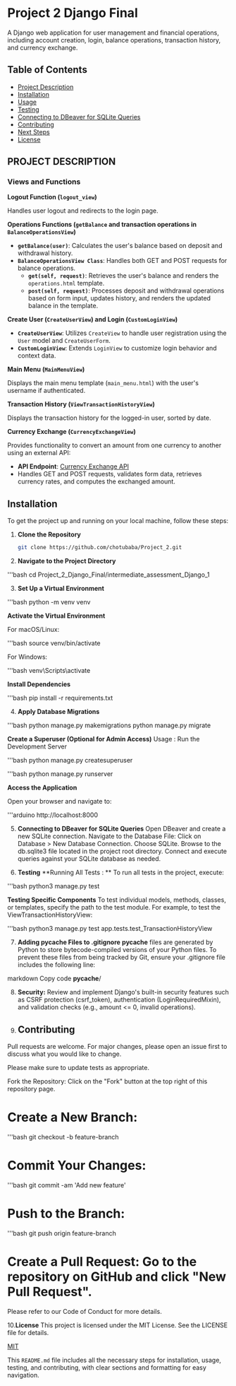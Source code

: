 # Project 2 Django Final

A Django web application for user management and financial operations, including account creation, login, balance operations, transaction history, and currency exchange.

## Table of Contents

- [Project Description](#project-description)
- [Installation](#installation)
- [Usage](#usage)
- [Testing](#testing)
- [Connecting to DBeaver for SQLite Queries](#connecting-to-dbeaver-for-sqlite-queries)
- [Contributing](#contributing)
- [Next Steps](#next-steps)
- [License](#license)

## PROJECT DESCRIPTION

### Views and Functions

**Logout Function (`logout_view`)**

Handles user logout and redirects to the login page.

**Operations Functions (`getBalance` and transaction operations in `BalanceOperationsView`)**

- **`getBalance(user)`**: Calculates the user's balance based on deposit and withdrawal history.
- **`BalanceOperationsView Class`**: Handles both GET and POST requests for balance operations.
  - **`get(self, request)`**: Retrieves the user's balance and renders the `operations.html` template.
  - **`post(self, request)`**: Processes deposit and withdrawal operations based on form input, updates history, and renders the updated balance in the template.

**Create User (`CreateUserView`) and Login (`CustomLoginView`)**

- **`CreateUserView`**: Utilizes `CreateView` to handle user registration using the `User` model and `CreateUserForm`.
- **`CustomLoginView`**: Extends `LoginView` to customize login behavior and context data.

**Main Menu (`MainMenuView`)**

Displays the main menu template (`main_menu.html`) with the user's username if authenticated.

**Transaction History (`ViewTransactionHistoryView`)**

Displays the transaction history for the logged-in user, sorted by date.

**Currency Exchange (`CurrencyExchangeView`)**

Provides functionality to convert an amount from one currency to another using an external API:
- **API Endpoint**: [Currency Exchange API](https://fake-api.apps.berlintech.ai/api/currency_exchange)
- Handles GET and POST requests, validates form data, retrieves currency rates, and computes the exchanged amount.

## Installation

To get the project up and running on your local machine, follow these steps:

1. **Clone the Repository**

   ```bash
   git clone https://github.com/chotubaba/Project_2.git

2. **Navigate to the Project Directory**

'''bash
cd Project_2_Django_Final/intermediate_assessment_Django_1

3. **Set Up a Virtual Environment**

'''bash
python -m venv venv

**Activate the Virtual Environment**

For macOS/Linux:

'''bash
source venv/bin/activate

For Windows:

'''bash
venv\Scripts\activate

**Install Dependencies**

'''bash
pip install -r requirements.txt

4. **Apply Database Migrations**

'''bash
python manage.py makemigrations
python manage.py migrate

**Create a Superuser (Optional for Admin Access)**
Usage : Run the Development Server

'''bash
python manage.py createsuperuser

'''bash
python manage.py runserver

**Access the Application**

Open your browser and navigate to:

'''arduino
http://localhost:8000

5. **Connecting to DBeaver for SQLite Queries**
Open DBeaver and create a new SQLite connection.
Navigate to the Database File:
Click on Database > New Database Connection.
Choose SQLite.
Browse to the db.sqlite3 file located in the project root directory.
Connect and execute queries against your SQLite database as needed.

6. **Testing**
**Running All Tests : **
To run all tests in the project, execute:

'''bash
python3 manage.py test

**Testing Specific Components**
To test individual models, methods, classes, or templates, specify the path to the test module. For example, to test the ViewTransactionHistoryView:

'''bash
python3 manage.py test app.tests.test_TransactionHistoryView

7. **Adding __pycache__ Files to .gitignore**
__pycache__ files are generated by Python to store bytecode-compiled versions of your Python files. To prevent these files from being tracked by Git, ensure your .gitignore file includes the following line:

markdown
Copy code
__pycache__/

8. **Security:**
Review and implement Django's built-in security features such as CSRF protection (csrf_token), authentication (LoginRequiredMixin), and validation checks (e.g., amount <= 0, invalid operations).

9. ## Contributing
Pull requests are welcome. For major changes, please open an issue first to discuss what you would like to change.

Please make sure to update tests as appropriate.

Fork the Repository: Click on the "Fork" button at the top right of this repository page.

# Create a New Branch:

'''bash
git checkout -b feature-branch

# Commit Your Changes:

'''bash
git commit -am 'Add new feature'

# Push to the Branch:

'''bash
git push origin feature-branch

# Create a Pull Request: Go to the repository on GitHub and click "New Pull Request".

Please refer to our Code of Conduct for more details.

10.**License**
This project is licensed under the MIT License. See the LICENSE file for details.

[MIT](https://choosealicense.com/licenses/mit/)

This `README.md` file includes all the necessary steps for installation, usage, testing, and contributing, with clear sections and formatting for easy navigation.
